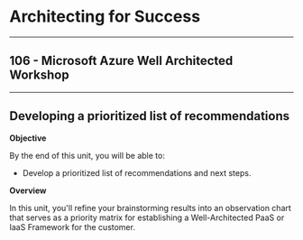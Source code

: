 # Architecting for Success

---

## 106 - Microsoft Azure Well Architected Workshop

---

## Developing a prioritized list of recommendations

**Objective**

By the end of this unit, you will be able to:
* Develop a prioritized list of recommendations and next steps.

**Overview**

In this unit, you'll refine your brainstorming results into an observation chart that serves as a priority matrix for establishing a Well-Architected PaaS or IaaS Framework for the customer.
